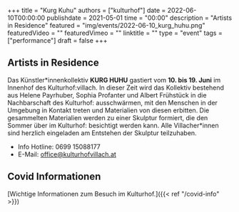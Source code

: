 +++
title = "Kurg Kuhu"
authors = ["kulturhof"]
date = 2022-06-10T00:00:00
publishdate = 2021-05-01
time = "00:00"
description = "Artists in Residence"
featured = "img/events/2022-06-10_kurg_huhu.png"
featuredVideo = ""
featuredVimeo = ""
linktitle = ""
type = "event"
tags = ["performance"]
draft = false
+++

## Artists in Residence

Das Künstler\*innenkollektiv **KURG HUHU** gastiert vom **10. bis 19. Juni** im Innenhof des Kulturhof:villach. In dieser Zeit wird das Kollektiv bestehend aus Helene Payrhuber, Sophia Profanter und Albert Frühstück in die Nachbarschaft des Kulturhof: ausschwärmen, mit den Menschen in der Umgebung in Kontakt treten und Materialien von diesen erbitten. Die gesammelten Materialien werden zu einer Skulptur formiert, die den Sommer über im Kulturhof: besichtigt werden kann. Alle Villacher\*innen sind herzlich eingeladen am Entstehen der Skulptur teilzuhaben.


- Info Hotline: 0699 15088177 
- E-Mail: office@kulturhofvillach.at

## Covid Informationen

[Wichtige Informationen zum Besuch im Kulturhof.]({{< ref "/covid-info" >}})
